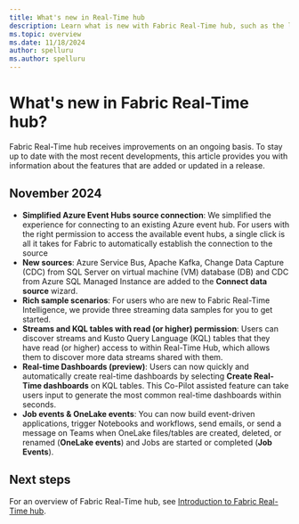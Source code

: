```yaml
---
title: What's new in Real-Time hub
description: Learn what is new with Fabric Real-Time hub, such as the latest release notes, known issues, bug fixes, deprecated functionality, and upcoming changes.
ms.topic: overview
ms.date: 11/18/2024
author: spelluru
ms.author: spelluru
---
```


# What's new in Fabric Real-Time hub?

Fabric Real-Time hub receives improvements on an ongoing basis. To stay up to date with the most recent developments, this article provides you with information about the features that are added or updated in a release. 

## November 2024

- **Simplified Azure Event Hubs source connection**: We simplified the experience for connecting to an existing Azure event hub. For users with the right permission to access the available event hubs, a single click is all it takes for Fabric to automatically establish the connection to the source
- **New sources**: Azure Service Bus, Apache Kafka, Change Data Capture (CDC) from SQL Server on virtual machine (VM) database (DB) and CDC from Azure SQL Managed Instance are added to the **Connect data source** wizard.
- **Rich sample scenarios**: For users who are new to Fabric Real-Time Intelligence, we provide three streaming data samples for you to get started.
- **Streams and KQL tables with read (or higher) permission**: Users can discover streams and Kusto Query Language (KQL) tables that they have read (or higher) access to within Real-Time Hub, which allows them to discover more data streams shared with them.
- **Real-time Dashboards (preview)**: Users can now quickly and automatically create real-time dashboards by selecting **Create Real-Time dashboards** on KQL tables. This Co-Pilot assisted feature can take users input to generate the most common real-time dashboards within seconds.
- **Job events & OneLake events**: You can now build event-driven applications, trigger Notebooks and workflows, send emails, or send a message on Teams when OneLake files/tables are created, deleted, or renamed (**OneLake events**) and Jobs are started or completed (**Job Events**).

## Next steps
For an overview of Fabric Real-Time hub, see [Introduction to Fabric Real-Time hub](real-time-hub-overview.md).
